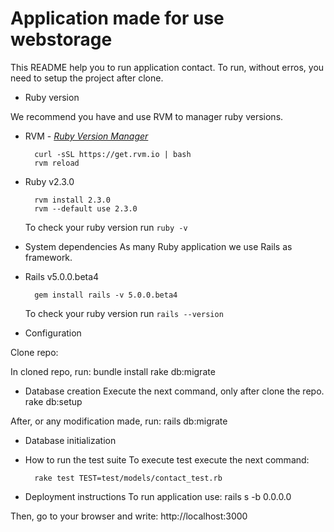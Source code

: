 # Application made for use webstorage

This README help you to run application contact. To run, without erros, you need to setup the project after clone.

* Ruby version

We recommend you have and use RVM to manager ruby versions.

- RVM - [_Ruby Version Manager_](http://rvm.io)

        curl -sSL https://get.rvm.io | bash
        rvm reload

- Ruby v2.3.0

        rvm install 2.3.0
        rvm --default use 2.3.0

    To check your ruby version run ```ruby -v```


* System dependencies
As many Ruby application we use Rails as framework.

- Rails v5.0.0.beta4

        gem install rails -v 5.0.0.beta4

    To check your ruby version run ```rails --version```

* Configuration

Clone repo:

In cloned repo, run:
    bundle install
    rake db:migrate

* Database creation
Execute the next command, only after clone the repo.
rake db:setup

After, or any modification made, run:
    rails db:migrate

* Database initialization

* How to run the test suite
    To execute test execute the next command:
   
        rake test TEST=test/models/contact_test.rb


* Deployment instructions
To run application use:
    rails s -b 0.0.0.0

Then, go to your browser and write: http://localhost:3000